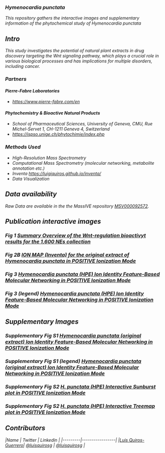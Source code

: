 ### **<i>Hymenocardia punctata<i>**

This repository gathers the interactive images and supplementary information of the phytochemical study of <i>Hymenocardia punctata<i>

## Intro 

This study investigates the potential of natural plant extracts in drug discovery targeting the Wnt signaling pathway, which plays a crucial role in various biological processes and has implications for multiple disorders, including cancer.

### Partners

#### Pierre-Fabre Laboratories

- https://www.pierre-fabre.com/en

#### Phytochemistry & Bioactive Natural Products 

- School of Pharmaceutical Sciences, University of Geneva, CMU, Rue Michel-Servet 1, CH-1211 Geneva 4, Switzerland
- https://ispso.unige.ch/phytochimie/index.php

### Methods Used

* High-Resolution Mass Spectrometry
* Computational Mass Spectrometry (molecular networking, metabolite annotation etc.)
* Inventa https://luigiquiros.github.io/inventa/
* Data Visualization


## Data availability  

Raw Data are available in the the MassIVE repository [MSV000092572]([doi:10.25345/C5J960M2W](https://massive.ucsd.edu/ProteoSAFe/dataset.jsp?task=ee8c8d92afd744c99ba0b6e1a53dfa0c)).

<!-- toc -->

## Publication interactive images

### Fig 1 [**Summary Overview of the Wnt-regulation bioactivyt results for the 1,600 NEs collection**](/docs/Wnt_sunburst.html)

### Fig 2B [**ION MAP (Inventa) for the original extract of <i>Hymenocardia punctata<i> in POSITIVE Ionization Mode**](/docs/IonMap2D_original.html)

### Fig 3 [**Hymenocardia punctata (HPE) Ion Identity Feature-Based Molecular Networking in POSITIVE Ionization Mode**](/docs/MN_HPE_pos.pdf)

### Fig 3 (legend) [**Hymenocardia punctata (HPE) Ion Identity Feature-Based Molecular Networking in POSITIVE Ionization Mode**](/docs/MN_HPE_pos_legend.pdf)

## Supplementary Images

### Supplementary Fig S1 [**Hymenocardia punctata (original extract) Ion Identity Feature-Based Molecular Networking in POSITIVE Ionization Mode**](/docs/MN_original_pos.pdf)
### Supplementary Fig S1 (legend) [**Hymenocardia punctata (original extract) Ion Identity Feature-Based Molecular Networking in POSITIVE Ionization Mode**](/docs/MN_original_pos_legend.pdf)
### Supplementary Fig S2 [**H. punctata (HPE) Interactive Sunburst plot in POSITIVE Ionization Mode**](/docs/H_puntata_sunburst_pos.html)
### Supplementary Fig S2 [**H. punctata (HPE) Interactive Treemap plot in POSITIVE Ionization Mode**](/docs/H_puntata_treemap_pos.html)

<!-- tocstop -->



## Contributors

|Name     |  Twitter   |  Linkedin   | 
|---------|-----------------|
|[Luis Quiros-Guerrero](https://github.com/luigiquiros)| [@luisquirosg](https://twitter.com/LuisQuirosG) | [@luisquirosg](https://www.linkedin.com/in/luisquirosg/) |



